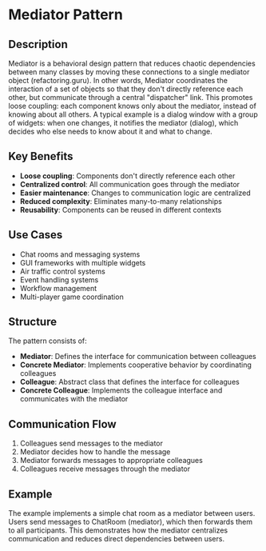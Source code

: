 # Mediator Pattern

## Description

Mediator is a behavioral design pattern that reduces chaotic dependencies between many classes by moving these connections to a single mediator object (refactoring.guru). In other words, Mediator coordinates the interaction of a set of objects so that they don't directly reference each other, but communicate through a central "dispatcher" link. This promotes loose coupling: each component knows only about the mediator, instead of knowing about all others. A typical example is a dialog window with a group of widgets: when one changes, it notifies the mediator (dialog), which decides who else needs to know about it and what to change.

## Key Benefits

- **Loose coupling**: Components don't directly reference each other
- **Centralized control**: All communication goes through the mediator
- **Easier maintenance**: Changes to communication logic are centralized
- **Reduced complexity**: Eliminates many-to-many relationships
- **Reusability**: Components can be reused in different contexts

## Use Cases

- Chat rooms and messaging systems
- GUI frameworks with multiple widgets
- Air traffic control systems
- Event handling systems
- Workflow management
- Multi-player game coordination

## Structure

The pattern consists of:
- **Mediator**: Defines the interface for communication between colleagues
- **Concrete Mediator**: Implements cooperative behavior by coordinating colleagues
- **Colleague**: Abstract class that defines the interface for colleagues
- **Concrete Colleague**: Implements the colleague interface and communicates with the mediator

## Communication Flow

1. Colleagues send messages to the mediator
2. Mediator decides how to handle the message
3. Mediator forwards messages to appropriate colleagues
4. Colleagues receive messages through the mediator

## Example

The example implements a simple chat room as a mediator between users. Users send messages to ChatRoom (mediator), which then forwards them to all participants. This demonstrates how the mediator centralizes communication and reduces direct dependencies between users. 